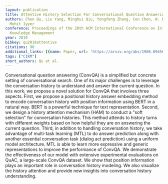 ```yaml
---
layout: publication
title: Attentive History Selection For Conversational Question Answering
authors: Chen Qu, Liu Yang, Minghui Qiu, Yongfeng Zhang, Cen Chen, W. Bruce Croft,
  Mohit Iyyer
conference: Proceedings of the 28th ACM International Conference on Information and
  Knowledge Management
year: 2019
bibkey: qu2019attentive
citations: 90
additional_links: [{name: Paper, url: 'https://arxiv.org/abs/1908.09456'}]
tags: ["CIKM"]
short_authors: Qu et al.
---
```

Conversational question answering (ConvQA) is a simplified but concrete
setting of conversational search. One of its major challenges is to leverage
the conversation history to understand and answer the current question. In this
work, we propose a novel solution for ConvQA that involves three aspects.
First, we propose a positional history answer embedding method to encode
conversation history with position information using BERT in a natural way.
BERT is a powerful technique for text representation. Second, we design a
history attention mechanism (HAM) to conduct a "soft selection" for
conversation histories. This method attends to history turns with different
weights based on how helpful they are on answering the current question. Third,
in addition to handling conversation history, we take advantage of multi-task
learning (MTL) to do answer prediction along with another essential
conversation task (dialog act prediction) using a uniform model architecture.
MTL is able to learn more expressive and generic representations to improve the
performance of ConvQA. We demonstrate the effectiveness of our model with
extensive experimental evaluations on QuAC, a large-scale ConvQA dataset. We
show that position information plays an important role in conversation history
modeling. We also visualize the history attention and provide new insights into
conversation history understanding.